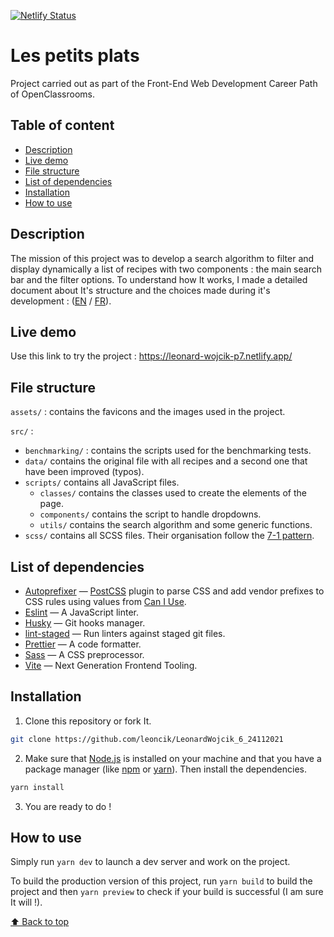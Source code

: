 [![Netlify Status](https://api.netlify.com/api/v1/badges/d7b462be-34f5-4d1c-ad2c-ad9a87971b60/deploy-status)](https://app.netlify.com/sites/leonard-wojcik-p7/deploys)

# Les petits plats

Project carried out as part of the Front-End Web Development Career Path of OpenClassrooms.

## Table of content

-   [Description](#description)
-   [Live demo](#live-demo)
-   [File structure](#file-structure)
-   [List of dependencies](#list-of-dependencies)
-   [Installation](#installation)
-   [How to use](#how-to-use)

## Description

The mission of this project was to develop a search algorithm to filter and display dynamically a list of recipes with two components : the main search bar and the filter options. To understand how It works, I made a detailed document about It's structure and the choices made during it's development : ([EN](https://github.com/leoncik/LeonardWojcik_7_05022022/files/8399336/Fiche.investigation.algorithme.-.EN.pdf) / [FR](https://github.com/leoncik/LeonardWojcik_7_05022022/files/8399341/Fiche.investigation.algorithme.-.FR.pdf)).

## Live demo

Use this link to try the project : https://leonard-wojcik-p7.netlify.app/

## File structure

`assets/` : contains the favicons and the images used in the project.

`src/` :

-   `benchmarking/` : contains the scripts used for the benchmarking tests.
-   `data/` contains the original file with all recipes and a second one that have been improved (typos).
-   `scripts/` contains all JavaScript files.
    -   `classes/` contains the classes used to create the elements of the page.
    -   `components/` contains the script to handle dropdowns.
    -   `utils/` contains the search algorithm and some generic functions.
-   `scss/` contains all SCSS files. Their organisation follow the [7-1 pattern](https://sass-guidelin.es/#the-7-1-pattern).

## List of dependencies

-   [Autoprefixer](https://github.com/postcss/autoprefixer) — [PostCSS](https://github.com/postcss/postcss) plugin to parse CSS and add vendor prefixes to CSS rules using values from [Can I Use](https://caniuse.com/).
-   [Eslint](https://eslint.org/) — A JavaScript linter.
-   [Husky](https://typicode.github.io/husky) — Git hooks manager.
-   [lint-staged](https://www.npmjs.com/package/lint-staged) — Run linters against staged git files.
-   [Prettier](https://prettier.io/) — A code formatter.
-   [Sass](https://sass-lang.com/) — A CSS preprocessor.
-   [Vite](https://vitejs.dev/) — Next Generation Frontend Tooling.

## Installation

1. Clone this repository or fork It.

```sh
git clone https://github.com/leoncik/LeonardWojcik_6_24112021
```

2. Make sure that [Node.js](https://nodejs.org/en/) is installed on your machine and that you have a package manager (like [npm](https://www.npmjs.com/) or [yarn](https://yarnpkg.com/)). Then install the dependencies.

```sh
yarn install
```

3. You are ready to do !

## How to use

Simply run `yarn dev` to launch a dev server and work on the project.

To build the production version of this project, run `yarn build` to build the project and then `yarn preview` to check if your build is successful (I am sure It will !).

[⬆ Back to top](#les-petits-plats)
